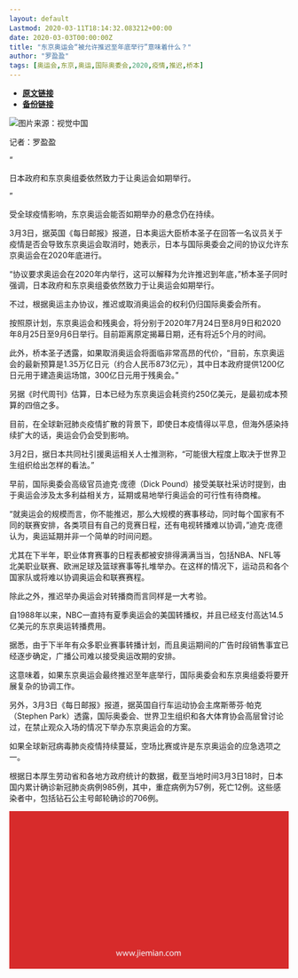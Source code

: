 ```yaml
---
layout: default
Lastmod: 2020-03-11T18:14:32.083212+00:00
date: 2020-03-03T00:00:00Z
title: "东京奥运会“被允许推迟至年底举行”意味着什么？"
author: "罗盈盈"
tags: [奥运会,东京,奥运,国际奥委会,2020,疫情,推迟,桥本]
---
```


* [**原文链接**](https://mp.weixin.qq.com/s/e0BKya2Va9MIEDJVLpRdBA)
* [**备份链接**](http://archive.today/TDS8v)


![](/images/post/08a494d4ef66a0695bc790d7cc30c648.jpg)图片来源：视觉中国

记者：罗盈盈  

“

  

日本政府和东京奥组委依然致力于让奥运会如期举行。

  

”

受全球疫情影响，东京奥运会能否如期举办的悬念仍在持续。  

3月3日，据英国《每日邮报》报道，日本奥运大臣桥本圣子在回答一名议员关于疫情是否会导致东京奥运会取消时，她表示，日本与国际奥委会之间的协议允许东京奥运会在2020年底进行。

“协议要求奥运会在2020年内举行，这可以解释为允许推迟到年底，”桥本圣子同时强调，日本政府和东京奥组委依然致力于让奥运会如期举行。

不过，根据奥运主办协议，推迟或取消奥运会的权利仍归国际奥委会所有。

按照原计划，东京奥运会和残奥会，将分别于2020年7月24日至8月9日和2020年8月25日至9月6日举行。目前距离原定揭幕日期，还有将近5个月的时间。

此外，桥本圣子透露，如果取消奥运会将面临非常高昂的代价，“目前，东京奥运会的最新预算是1.35万亿日元（约合人民币873亿元），其中日本政府提供1200亿日元用于建造奥运场馆，300亿日元用于残奥会。”

另据《时代周刊》估算，日本已经为东京奥运会耗资约250亿美元，是最初成本预算的四倍之多。

目前，在全球新冠肺炎疫情扩散的背景下，即使日本疫情得以平息，但海外感染持续扩大的话，奥运会仍会受到影响。

3月2日，据日本共同社引援奥运相关人士推测称，“可能很大程度上取决于世界卫生组织给出怎样的看法。”

早前，国际奥委会高级官员迪克·庞德（Dick Pound）接受美联社采访时提到，由于奥运会涉及太多利益相关方，延期或易地举行奥运会的可行性有待商榷。

“就奥运会的规模而言，你不能推迟，那么大规模的赛事移动，同时每个国家有不同的联赛安排，各类项目有自己的竞赛日程，还有电视转播难以协调，”迪克·庞德认为，奥运延期并非一个简单的时间问题。

尤其在下半年，职业体育赛事的日程表都被安排得满满当当，包括NBA、NFL等北美职业联赛、欧洲足球及篮球赛事等扎堆举办。在这样的情况下，运动员和各个国家队或将难以协调奥运会和联赛赛程。

除此之外，推迟举办奥运会对转播商而言同样是一大考验。

自1988年以来，NBC一直持有夏季奥运会的美国转播权，并且已经支付高达14.5亿美元的东京奥运转播费用。

据悉，由于下半年有众多职业赛事转播计划，而且奥运期间的广告时段销售事宜已经逐步确定，广播公司难以接受奥运改期的安排。

这意味着，如果东京奥运会最终推迟至年底举行，国际奥委会和东京奥组委将要开展复杂的协调工作。

另外，3月3日《每日邮报》报道，据英国自行车运动协会主席斯蒂芬·帕克（Stephen Park）透露，国际奥委会、世界卫生组织和各大体育协会高层曾讨论过，在禁止观众入场的情况下举办东京奥运会的方案。

如果全球新冠病毒肺炎疫情持续蔓延，空场比赛或许是东京奥运会的应急选项之一。

根据日本厚生劳动省和各地方政府统计的数据，截至当地时间3月3日18时，日本国内累计确诊新冠肺炎病例985例，其中，重症病例为57例，死亡12例。这些感染者中，包括钻石公主号邮轮确诊的706例。

![](/images/post/3ef9527fd7edfb43b0c70486c7a956af.jpg)

